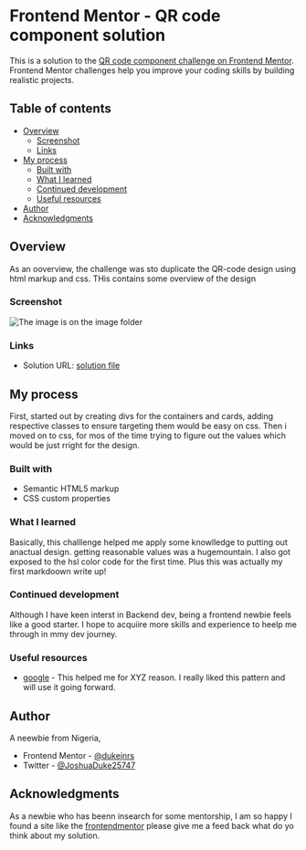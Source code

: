 # Frontend Mentor - QR code component solution

This is a solution to the [QR code component challenge on Frontend Mentor](https://www.frontendmentor.io/challenges/qr-code-component-iux_sIO_H). Frontend Mentor challenges help you improve your coding skills by building realistic projects. 

## Table of contents

- [Overview](#overview)
  - [Screenshot](#screenshot)
  - [Links](#links)
- [My process](#my-process)
  - [Built with](#built-with)
  - [What I learned](#what-i-learned)
  - [Continued development](#continued-development)
  - [Useful resources](#useful-resources)
- [Author](#author)
- [Acknowledgments](#acknowledgments)


## Overview
As an ooverview, the challenge was sto duplicate the QR-code design using html markup and css. THis contains some overview of the design

### Screenshot

![The image is on the image folder](../../qr-code-component-main/qr-code-component-main/images/screenshot.png)


### Links

- Solution URL: [solution file](index.html)

## My process
First, started out by creating divs for the containers and cards, adding respective classes to ensure targeting them would be easy on css.
Then i moved on to css, for mos of the time trying to figure out the values which would be just rright for the design.

### Built with

- Semantic HTML5 markup
- CSS custom properties




### What I learned

Basically, this challlenge helped me apply some  knowlledge to putting out anactual design. getting reasonable values was a hugemountain. I also got exposed to the hsl color code for the first time.
Plus this was actually my first markdoown write up!

### Continued development

Although I have keen interst in Backend dev, being a frontend newbie feels like a good starter. I hope to acquiire more skills and experience to heelp me through in mmy dev journey.

### Useful resources

- [google](https://www.google.com) - This helped me for XYZ reason. I really liked this pattern and will use it going forward.

## Author
A neewbie from Nigeria,
- Frontend Mentor - [@dukejnrs](https://www.frontendmentor.io/profile/dukejnrs)
- Twitter - [@JoshuaDuke25747](https://www.twitter.com/JoshuaDuke25747)


## Acknowledgments

As a newbie who has beenn insearch for some mentorship, I am so happy I found a site like the [frontendmentor](https://www.frontendmentor.io/home)
please give me a feed back what do yo think about my solution.

